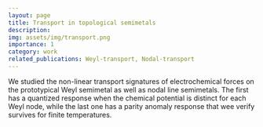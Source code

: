 ```yaml
---
layout: page
title: Transport in topological semimetals
description: 
img: assets/img/transport.png
importance: 1
category: work
related_publications: Weyl-transport, Nodal-transport
---
```


We studied the non-linear transport signatures of electrochemical forces on the prototypical Weyl semimetal as well as nodal line semimetals. The first has a quantized response when the chemical potential is distinct for each Weyl node, while the last one has a parity anomaly response that wee verify survives for finite temperatures. 
